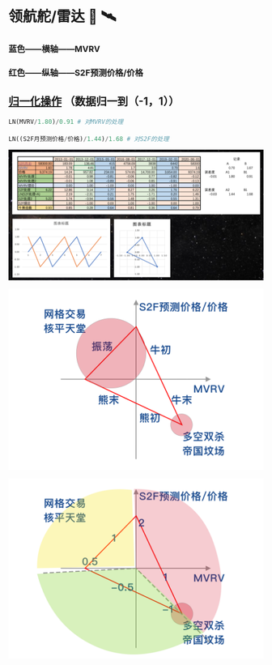 # 领航舵/雷达 🧭 🛰️

### 蓝色——横轴——MVRV 

### 红色——纵轴——S2F预测价格/价格

## [归一化操作](https://www.bfm-unity.com/management-cockpit-operation/shu-xue-li-qi) （数据归一到（-1，1））

```python
LN(MVRV/1.80)/0.91 # 对MVRV的处理

LN((S2F月预测价格/价格)/1.44)/1.68 # 对S2F的处理
```

![](../.gitbook/assets/ping-mu-kuai-zhao-20210329-xia-wu-4.54.42.png)

![](../.gitbook/assets/ling-hang-duo-.png)

![](../.gitbook/assets/lei-da-.png)

